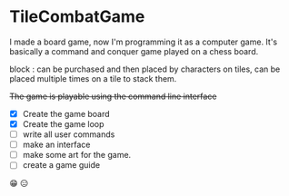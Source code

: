 # TileCombatGame
I made a board game, now I'm programming it as a computer game. 
It's basically a command and conquer game played on a chess board.

block
: can be purchased and then placed by characters on tiles, can be placed multiple times on a tile to stack them. 

~~The game is playable using the command line interface~~

-[x] Create the game board
-[x] Create the game loop
-[ ] write all user commands
-[ ] make an interface
-[ ] make some art for the game. 
-[ ] create a game guide 
 
 :grin: :expressionless:
 
 

